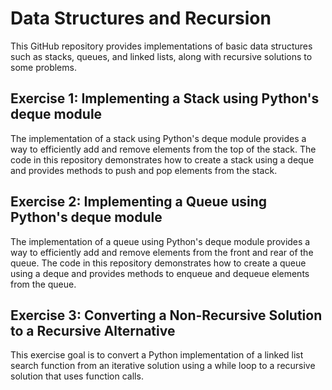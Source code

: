 # Data Structures and Recursion

This GitHub repository provides implementations of basic data structures such as stacks, queues, and linked lists, along with recursive solutions to some problems.

## Exercise 1: Implementing a Stack using Python's deque module
The implementation of a stack using Python's deque module provides a way to efficiently add and remove elements from the top of the stack. The code in this repository demonstrates how to create a stack using a deque and provides methods to push and pop elements from the stack.

## Exercise 2: Implementing a Queue using Python's deque module
The implementation of a queue using Python's deque module provides a way to efficiently add and remove elements from the front and rear of the queue. The code in this repository demonstrates how to create a queue using a deque and provides methods to enqueue and dequeue elements from the queue.

## Exercise 3: Converting a Non-Recursive Solution to a Recursive Alternative
This exercise goal is to convert a Python implementation of a linked list search function from an iterative solution using a while loop to a recursive solution that uses function calls.

